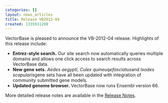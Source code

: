 ```yaml
---
categories: []
layout: news_articles
title: Release VB2012-04
created: 1335931200
---
```

VectorBase is pleased to announce the VB-2012-04 release. Highlights of this release include: 
<ul>
<li><b>Entrez-style search.</b> Our site search now automatically queries multiple domains and allows one click access to search results across VectorBase data.</li>
<li><b>New gene sets.</b> <i>Aedes aegypti</i>, <i>Culex quineuqefasciatus</i>and <i>Ixodes scapularis</i>gene sets have all been updated with integration of community submitted gene models. </li>
<li><b>Updated genome browser.</b> VectorBase now runs Ensembl version 66.</li>

</ul>

<p>More detailed release notes are available in the <a href="/release/release-vb2012-04">Release Notes</a>.
